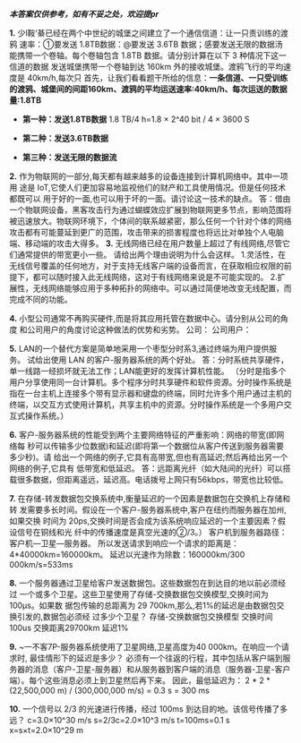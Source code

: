 ***本答案仅供参考，如有不妥之处，欢迎提pr***

**1.** 少l鞍‘綦已经在两个中世纪的城堡之间建立了一个通信信道：让一只责训练的渡鸦
速率：①要发送 1.8TB数据：@要发送 3.6TB 数据；感要发送无限的数据汤
能携带一个卷轴。每个卷轴包含 1.8TB 数据。请分别计算在以下 3 种情况下这一信道的数据
发送城堡携带一个卷轴到达 160km 外的接收城堡。渡鸦飞行的平均速度是 40km/h,每次只
首先，让我们看看题干所给的信息：**一条信道、一只受训练的渡鸦、城堡间的间距160km、渡鸦的平均运送速率:40km/h、每次运送的数据量:1.8TB**

 - **第一种：发送1.8TB数据**
 1.8 TB/4 h=1.8 × 2^40 bit / 4 × 3600 S
 - **第二种：发送3.6TB数据**
 
 - **第三种：发送无限的数据流**
 

**2.** 作为物联网的一部分,每天都有越来越多的设备连接到计算机网络中。其中一项用
途是 IoT,它使人们更加容易地监视他们的财产和工具使用情况。但是任何技术都既可以
用于好的一面,也可以用于坏的一面。请讨论这一技术的缺点。
答：借由一个物联网设备，黑客攻击行为通过蝴蝶效应扩展到物联网更多节点，影响范围将被迅速放大。物联网环境下，个体间的联系越紧密，那么任何一个针对个体的网络攻击都有可能蔓延到更广的范围，攻击带来的损害程度也将远比对单独个人电脑端、移动端的攻击大得多。
**3.** 无线网络已经在用户数量上超过了有线网络,尽管它们通常提供的带宽更小一些。
请给出两个理由说明为什么会这样。
1.灵活性，在无线信号覆盖的任何地方，对于支持无线客户端的设备而言，在获取相应权限的前提下，都可以随时接入此无线网络，这对于有线网络来说是不可能实现的。
2.扩展性，无线网络能够应用于多种拓扑的网络中。可以通过简便地改变无线配置，而完成不同的功能。

**4.** 小型公司通常不再购买硬件,而是将其应用托管在数据中心。请分别从公司的角度
和公司用户的角度讨论这种做法的优势和劣势。
公司：
公司用户：

**5.** LAN的一个替代方案是简单地采用一个枣型分时系3,通过终端为用户提供服务。
试给出使用 LAN 的客户-服务器系统的两个好处。
答：分时系统共享硬件，单一线路一经损坏就无法工作；LAN能更好的发挥计算机性能。
（分时是指多个用户分享使用同一台计算机。多个程序分时共享硬件和软件资源。分时操作系统是指在一台主机上连接多个带有显示器和键盘的终端，同时允许多个用户通过主机的终端，以交互方式使用计算机，共享主机中的资源。分时操作系统是一个多用户交互式操作系统。）

**6.** 客户-服务器系统的性能受到两个主要网络特征的严重影响：网络的带宽(即网络每
秒可以传输多少位数据)和延迟(即将第一个数据位从客户传送到服务器需要多少秒)。请
给出一个网络的例子,它具有高带宽,但也有高延迟;然后再给出另一个网络的例子,它具有
低带宽和低延迟。
答：远距离光纤（如大陆间的光纤）可以搭载很多数据，但距离遥远，延迟高。电话拨号上网只有56kbps，带宽也比较低。

**7.** 在存储-转发数据包交换系统中,衡量延迟的一个因素是数据包在交换机上存储和转
发需要多长时间。假设在一个客户-服务器系统中,客户在纽约而服务器在加州,如果交换
时间为 20ps,交换时间是否会成为该系统响应延迟的一个主要因素？假设信号在铜线和光
纤中的传播速度是真空光速的②/3。）
客户机到服务器路径：客户机—卫星—服务器。
所以发送请求到响应一个请求的距离是：4*40000km=160000km。
延迟以光速作为除数：160000km/300 000km/s=533ms

**8.** 一个服务器通过卫星给客户发送数据包。这些数据包在到达目的地以前必须经过
一个或多个卫星。这些卫星使用了存储-交换数据包交换模型,交换时间为 100μs。如果数
据包传输的总距离为 29 700km,那么,若1%的延迟是由数据包交换引发的,数据包必须经
过多少个卫星？
存储-交换数据包交换模型
交换时间100us
交换距离29700km
延迟1%

**9.** ~一不客7P-服务器系统使用了卫星网络,卫星高度为40 000km。在响应一个请求时,
最佳情形下的延迟是多少？
必须有一个往返的行程，其中包括从客户端到服务器的消息（客户-卫星-服务器）和从服务器到客户端的消息（服务器-卫星-客户端）。每个这些消息必须上到卫星然后再下来。 因此，最低延迟为： 2 * 2 * (22,500,000 m) / (300,000,000 m/s) = 0.3 s = 300 ms

**10.** 一个信号以 2/3 的光速进行传播，经过 100ms 到达目的地。该信号传播了多远？
c=3.0×10^30 m/s
s=2/3c=2.0×10^3 m/s
t=100ms=0.1 s
x=s×t=2.0×10^29 m

